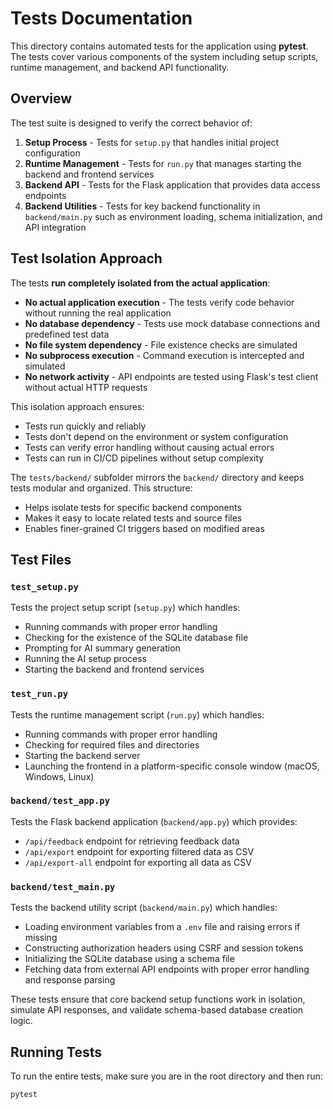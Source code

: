 

# Tests Documentation

This directory contains automated tests for the application using **pytest**. The tests cover various components of the system including setup scripts, runtime management, and backend API functionality.

## Overview

The test suite is designed to verify the correct behavior of:

1. **Setup Process** - Tests for `setup.py` that handles initial project configuration
2. **Runtime Management** - Tests for `run.py` that manages starting the backend and frontend services
3. **Backend API** - Tests for the Flask application that provides data access endpoints
4. **Backend Utilities** - Tests for key backend functionality in `backend/main.py` such as environment loading, schema initialization, and API integration


## Test Isolation Approach

The tests **run completely isolated from the actual application**:

- **No actual application execution** - The tests verify code behavior without running the real application
- **No database dependency** - Tests use mock database connections and predefined test data
- **No file system dependency** - File existence checks are simulated
- **No subprocess execution** - Command execution is intercepted and simulated
- **No network activity** - API endpoints are tested using Flask's test client without actual HTTP requests

This isolation approach ensures:
- Tests run quickly and reliably
- Tests don't depend on the environment or system configuration
- Tests can verify error handling without causing actual errors
- Tests can run in CI/CD pipelines without setup complexity

The `tests/backend/` subfolder mirrors the `backend/` directory and keeps tests modular and organized. This structure:

- Helps isolate tests for specific backend components
- Makes it easy to locate related tests and source files
- Enables finer-grained CI triggers based on modified areas

## Test Files

### `test_setup.py`

Tests the project setup script (`setup.py`) which handles:

- Running commands with proper error handling
- Checking for the existence of the SQLite database file
- Prompting for AI summary generation
- Running the AI setup process
- Starting the backend and frontend services

### `test_run.py`

Tests the runtime management script (`run.py`) which handles:

- Running commands with proper error handling
- Checking for required files and directories
- Starting the backend server
- Launching the frontend in a platform-specific console window (macOS, Windows, Linux)

### `backend/test_app.py`

Tests the Flask backend application (`backend/app.py`) which provides:

- `/api/feedback` endpoint for retrieving feedback data
- `/api/export` endpoint for exporting filtered data as CSV
- `/api/export-all` endpoint for exporting all data as CSV

### `backend/test_main.py`

Tests the backend utility script (`backend/main.py`) which handles:

- Loading environment variables from a `.env` file and raising errors if missing
- Constructing authorization headers using CSRF and session tokens
- Initializing the SQLite database using a schema file
- Fetching data from external API endpoints with proper error handling and response parsing

These tests ensure that core backend setup functions work in isolation, simulate API responses, and validate schema-based database creation logic.

## Running Tests

To run the entire tests, make sure you are in the root directory and then run:

```bash
pytest